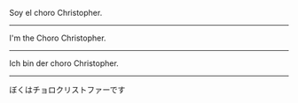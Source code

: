 Soy el choro Christopher.

---

I'm the Choro Christopher.

---

Ich bin der choro Christopher.

---

ぼくはチョロクリストファーです
